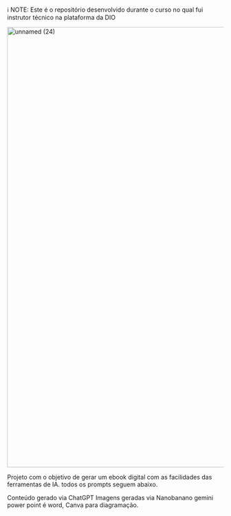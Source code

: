 ℹ️ NOTE: Este é o repositório desenvolvido durante o curso no qual fui instrutor técnico na plataforma da DIO

<img width="1024" height="1024" alt="unnamed (24)" src="https://github.com/user-attachments/assets/c86c11cd-9472-4218-868e-4ed58f05e662" />

Projeto com o objetivo de gerar um ebook digital com as facilidades das ferramentas de IA. todos os prompts seguem abaixo.

Conteúdo gerado via ChatGPT
Imagens geradas via Nanobanano gemini
power point é word, Canva para diagramação.

